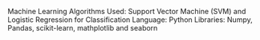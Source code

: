 Machine Learning Algorithms Used: Support Vector Machine (SVM) and Logistic Regression for Classification
Language: Python
Libraries: Numpy, Pandas, scikit-learn, mathplotlib and seaborn

